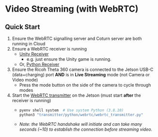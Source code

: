 # Video Streaming (with WebRTC)

## Quick Start

1. Ensure the WebRTC signalling server and Coturn server are both running in Cloud
2. Ensure a WebRTC receiver is running
   - [Unity Receiver](receiver/unity/scripts/webrtc/WebRTCReceiver.cs)
     - e.g. just ensure the Unity game is running.
   - Or, [Python Receiver](receiver/python/webrtc/webrtc_receiver.py)
3. Ensure the Ricoh Theta 360 camera is connected to the Jetson USB-C (data+charging) port **AND** is in **Live Streaming** mode (not Camera or Video mode)
   - Press the mode button on the side of the camera to cycle through modes
4. Start the [WebRTC transmitter](transmitter/python/webrtc/webrtc_transmitter.py) on the Jetson (must start **after** the receiver is running)
   - ```bash
     pyenv shell system  # Use system Python (3.8.10)
     python3 "transmitter/python/webrtc/webrtc_transmitter.py"
     ```
   - *Note: the WebRTC handshake will initiate and can take many seconds (~10) to establish the connection before streaming video.*